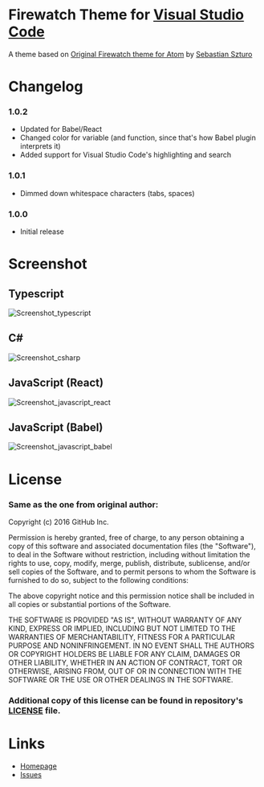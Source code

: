 # Firewatch Theme for [Visual Studio Code](http://code.visualstudio.com) #

A theme based on [Original Firewatch theme for Atom](https://atom.io/themes/firewatch-syntax) by [Sebastian Szturo](https://github.com/SebastianSzturo)

# Changelog #

### 1.0.2 ###

- Updated for Babel/React
- Changed color for variable (and function, since that's how Babel plugin interprets it)
- Added support for Visual Studio Code's highlighting and search

### 1.0.1 ###

- Dimmed down whitespace characters (tabs, spaces)

### 1.0.0 ###

- Initial release

# Screenshot #

## Typescript ##
![Screenshot_typescript](https://gitlab.com/ulthes/firewatch-theme-vscode/raw/master/screenshot_typescript.PNG)

## C# ##
![Screenshot_csharp](https://gitlab.com/ulthes/firewatch-theme-vscode/raw/master/screenshot_csharp.PNG)

## JavaScript (React) ##
![Screenshot_javascript_react](https://gitlab.com/ulthes/firewatch-theme-vscode/raw/master/screenshot_js_react.PNG)

## JavaScript (Babel) ##
![Screenshot_javascript_babel](https://gitlab.com/ulthes/firewatch-theme-vscode/raw/master/screenshot_js_react.PNG)

# License #

### Same as the one from original author: ###


Copyright (c) 2016 GitHub Inc.

Permission is hereby granted, free of charge, to any person obtaining a copy of this software and associated documentation files (the "Software"), to deal in the Software without restriction, including without limitation the rights to use, copy, modify, merge, publish, distribute, sublicense, and/or sell copies of the Software, and to permit persons to whom the Software is furnished to do so, subject to the following conditions:

The above copyright notice and this permission notice shall be included in all copies or substantial portions of the Software.

THE SOFTWARE IS PROVIDED "AS IS", WITHOUT WARRANTY OF ANY KIND, EXPRESS OR IMPLIED, INCLUDING BUT NOT LIMITED TO THE WARRANTIES OF MERCHANTABILITY, FITNESS FOR A PARTICULAR PURPOSE AND NONINFRINGEMENT. IN NO EVENT SHALL THE AUTHORS OR COPYRIGHT HOLDERS BE LIABLE FOR ANY CLAIM, DAMAGES OR OTHER LIABILITY, WHETHER IN AN ACTION OF CONTRACT, TORT OR OTHERWISE, ARISING FROM, OUT OF OR IN CONNECTION WITH THE SOFTWARE OR THE USE OR OTHER DEALINGS IN THE SOFTWARE.

### Additional copy of this license can be found in repository's [LICENSE](https://gitlab.com/ulthes/firewatch-theme-vscode/raw/master/LICENSE) file. ###

# Links #

- [Homepage](https://gitlab.com/ulthes/firewatch-theme-vscode)
- [Issues](https://gitlab.com/ulthes/firewatch-theme-vscode/issues)